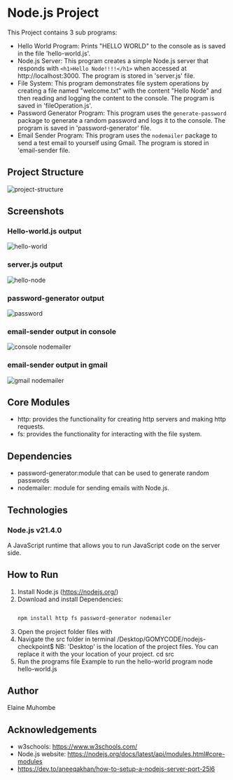 # Node.js Project
This Project contains 3 sub programs: 
- Hello World Program: Prints "HELLO WORLD" to the console as is saved in the file 'hello-world.js'.
- Node.js Server: This program creates a simple Node.js server that responds with `<h1>Hello Node!!!!</h1>` when accessed at http://localhost:3000. The program is stored in 'server.js' file.
- File System: This program demonstrates file system operations by creating a file named "welcome.txt" with the content "Hello Node" and then reading and logging the content to the console. The program is saved in 'fileOperation.js'.
- Password Generator Program: This program uses the `generate-password` package to generate a random password and logs it to the console. The program is saved in 'password-generator' file.
- Email Sender Program: This program uses the `nodemailer` package to send a test email to yourself using Gmail. The program is stored in 'email-sender file.

## Project Structure
![project-structure](https://github.com/elamuhombe/gomycode-node-checkpoint/assets/10416177/ed5beeaf-7b17-45e5-b933-667f25463078)

## Screenshots
### Hello-world.js output
![hello-world ](https://github.com/elamuhombe/gomycode-node-checkpoint/assets/10416177/ef1e682e-fc0e-43c4-becf-cf2ba48a779b)


### server.js output
![hello-node](https://github.com/elamuhombe/gomycode-node-checkpoint/assets/10416177/371620bd-028c-4546-b37e-8854d1848c31)





### password-generator output
![password ](https://github.com/elamuhombe/gomycode-node-checkpoint/assets/10416177/d32deaa6-035b-4ad9-8f51-b8f95397ff67)


### email-sender output in console
![console nodemailer ](https://github.com/elamuhombe/gomycode-node-checkpoint/assets/10416177/c8721ab1-e122-4c82-9488-a46854b28493)

### email-sender output in gmail
![gmail nodemailer](https://github.com/elamuhombe/gomycode-node-checkpoint/assets/10416177/6ae80881-8ab6-472c-98b0-165faf8ccdc3)


## Core Modules
- http: provides the functionality for creating http servers and making http requests.
- fs: provides the functionality for interacting with the file system.
  
## Dependencies
- password-generator:module that can be used to generate random passwords
- nodemailer: module for sending emails with Node.js.
  
## Technologies
### Node.js v21.4.0
A JavaScript runtime that allows you to run JavaScript code on the server side.

## How to Run

1. Install Node.js (https://nodejs.org/)
2. Download and install Dependencies:
   ```bash
   
   npm install http fs password-generator nodemailer
3. Open the project folder files with
4. Navigate the src folder in terminal
   /Desktop/GOMYCODE/nodejs-checkpoint$
   NB: 'Desktop' is the location of the project files. You can replace it with the your location of your project.
   cd src
6. Run the programs file
   Example to run the hello-world program
   node hello-world.js

## Author
Elaine Muhombe

## Acknowledgements
- w3schools: https://www.w3schools.com/
- Node.js website: https://nodejs.org/docs/latest/api/modules.html#core-modules
- https://dev.to/aneeqakhan/how-to-setup-a-nodejs-server-port-25l6

   
 
